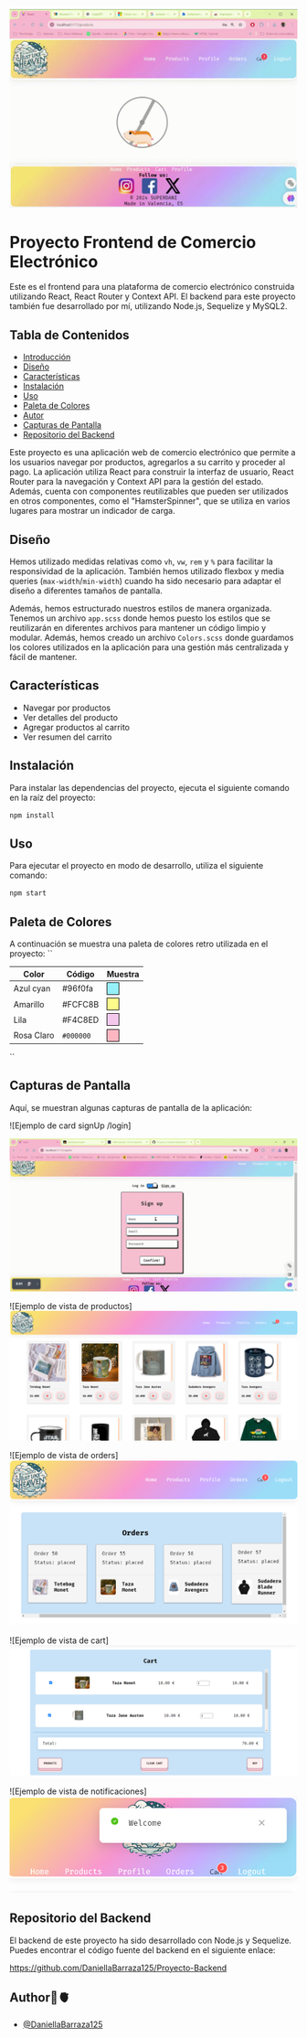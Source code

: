 ![foto](/src/assets/videos/spinner.gif)

# Proyecto Frontend de Comercio Electrónico

Este es el frontend para una plataforma de comercio electrónico construida utilizando React, React Router y Context API. El backend para este proyecto también fue desarrollado por mí, utilizando Node.js, Sequelize y MySQL2.

## Tabla de Contenidos

-   [Introducción](#introducción)
-   [Diseño](#diseño)
-   [Características](#características)
-   [Instalación](#instalación)
-   [Uso](#uso)
-   [Paleta de Colores](#paleta-de-colores)
-   [Autor](#autor)
-   [Capturas de Pantalla](#capturas-de-pantalla)
-   [Repositorio del Backend](#repositorio-del-backend)

Este proyecto es una aplicación web de comercio electrónico que permite a los usuarios navegar por productos, agregarlos a su carrito y proceder al pago. La aplicación utiliza React para construir la interfaz de usuario, React Router para la navegación y Context API para la gestión del estado. Además, cuenta con componentes reutilizables que pueden ser utilizados en otros componentes, como el "HamsterSpinner", que se utiliza en varios lugares para mostrar un indicador de carga.

## Diseño

Hemos utilizado medidas relativas como `vh`, `vw`, `rem` y `%` para facilitar la responsividad de la aplicación. También hemos utilizado flexbox y media queries (`max-width`/`min-width`) cuando ha sido necesario para adaptar el diseño a diferentes tamaños de pantalla.

Además, hemos estructurado nuestros estilos de manera organizada. Tenemos un archivo `app.scss` donde hemos puesto los estilos que se reutilizarán en diferentes archivos para mantener un código limpio y modular. Además, hemos creado un archivo `Colors.scss` donde guardamos los colores utilizados en la aplicación para una gestión más centralizada y fácil de mantener.

## Características

-   Navegar por productos
-   Ver detalles del producto
-   Agregar productos al carrito
-   Ver resumen del carrito

## Instalación

Para instalar las dependencias del proyecto, ejecuta el siguiente comando en la raíz del proyecto:

```bash
npm install
```

## Uso

Para ejecutar el proyecto en modo de desarrollo, utiliza el siguiente comando:

```bash
npm start
```

## Paleta de Colores

A continuación se muestra una paleta de colores retro utilizada en el proyecto:
``

| Color      | Código    | Muestra                                                                                           |
| ---------- | --------- | ------------------------------------------------------------------------------------------------- |
| Azul cyan  | #96f0fa   | <div style="width: 20px; height: 20px; background-color: #96f0fa; border: 1px solid #000;"></div> |
| Amarillo   | #FCFC8B   | <div style="width: 20px; height: 20px; background-color: #FCFC8B; border: 1px solid #000;"></div> |
| Lila       | #F4C8ED   | <div style="width: 20px; height: 20px; background-color: #F4C8ED; border: 1px solid #000;"></div> |
| Rosa Claro | `#000000` | <div style="width: 20px; height: 20px; background-color: #FFB6C1; border: 1px solid #000;"></div> |

``

## Capturas de Pantalla

Aquí, se muestran algunas capturas de pantalla de la aplicación:

![Ejemplo de card signUp /login]

![foto](/src/assets/videos/signUp.gif)

![Ejemplo de vista de productos]
![Ejemplo de vista de productos](src/assets/screenshots/screenProducts.png)

![Ejemplo de vista de orders]
![Ejemplo de vista de order](src/assets/screenshots/screenOders2.png)

![Ejemplo de vista de cart]
![Ejemplo de vista de cart](src/assets/screenshots/screenCart.png)

![Ejemplo de vista de notificaciones]
![Ejemplo de vista de order](src/assets/screenshots/notificaciones.png)

## Repositorio del Backend

El backend de este proyecto ha sido desarrollado con Node.js y Sequelize. Puedes encontrar el código fuente del backend en el siguiente enlace:

https://github.com/DaniellaBarraza125/Proyecto-Backend

## Author💪🫀

-   [@DaniellaBarraza125](https://github.com/DaniellaBarraza125)
